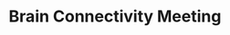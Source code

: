 ---
title: "Brain Connectivity Meeting"
project_id: 
date: 
conference_id: ""
presenters:
   - peter_bandettini
summary: "<p>Brain Connectivity Meeting, Boca Raton, FL</p>"
file: /assets/presentations/T167.ppt
filename: T167.ppt
layout: presentation
---